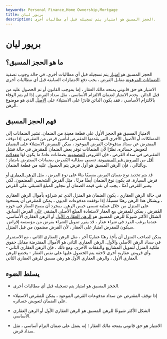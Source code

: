 ```yaml
---
keywords: Personal Finance,Home Ownership,Mortgage
title: بريور ليان
description: الحجز المسبق هو امتياز يتم تسجيله قبل أي مطالبات أخرى.
---
```


# بريور ليان
## ما هو الحجز المسبق؟

الحجز المسبق هو [امتياز](/lien) يتم تسجيله قبل أي مطالبات أخرى. في حالة وجوب تصفية [الضمانات المرهونة](/collateral) مقابل القرض ، يجب دفع الامتيازات السابقة قبل أي مطالبات أخرى.

الامتياز هو حق قانوني يمنحه مالك العقار ، إما بموجب القانون أو تم الحصول عليه من قبل الدائن. يخدم الامتياز لضمان الالتزام الأساسي ، مثل سداد القرض. إذا لم يتم الوفاء بالالتزام الأساسي ، فقد يكون الدائن قادرًا على الاستيلاء على [الأصل](/asset) الذي هو موضوع الرهن.

## فهم الحجز المسبق

الامتياز المسبق هو الحجز الأول على قطعة معينة من الضمان. تشير الضمانات إلى الممتلكات أو الأصول الأخرى التي يقدمها المقترض لتأمين قرض من المقرض. إذا توقف المقترض عن سداد مدفوعات القرض الموعود ، يمكن للمقرض الاستيلاء على الضمان لتعويض خسائره. نظرًا لأن الضمانات توفر بعض الضمان للمقرض في حالة فشل المقترض في سداد القرض ، فإن القروض [المضمونة](/interestrate) بضمانات عادةً ما يكون لها [معدلات أقل](/interestrate) من [القروض غير المضمونة](/unsecuredloan). تسمى مطالبة المُقرض بضمانات المقترض بامتياز ؛ وبالتالي ، فإن الرهن المسبق هو أول قرض يتم الحصول عليه من قطعة الضمان.

قد يتم تحديد نوع ضمان القرض مسبقًا بناءً على نوع القرض ، مثل [الرهن العقاري](/mortgage) أو قرض السيارة. قد يكون نوع الضمان أيضًا مرنًا ، مثل القرض الشخصي المضمون. لكي يعتبر القرض آمنًا ، يجب أن تفي قيمة الضمان أو تتجاوز المبلغ المتبقي على القرض.

في حالة الرهن العقاري ، يكون الضمان هو المنزل الذي تم شراؤه بأموال الرهن العقاري ، ويشكل هذا الرهن رهنًا مسبقًا. إذا توقفت مدفوعات الديون ، يمكن للمقرض أن يستحوذ على المنزل من خلال عملية تسمى حبس الرهن. بمجرد أن يصبح العقار في حوزة المُقرض ، يمكن للمقرض بيع العقار لاستعادة المبلغ الأصلي المتبقي [على](/principal) القرض السابق. الشكل الأكثر شيوعًا للرهن المسبق هو [الرهن العقاري الأول](/first_mortgage) أو الرهن العقاري الأساسي. عندما يرغب الفرد في شراء عقار ، قد يقرر تمويل الشراء بقرض من مؤسسة إقراض. سيكون للمقرض امتياز على العقار ، لأن القرض مضمون من قبل المنزل.

يمكن لصاحب المنزل أن يأخذ رهنًا عقاريًا آخر ، مثل الرهن العقاري الثاني ، مع الاستمرار في سداد الرهن الأصلي والأول. الرهن العقاري الثاني هو الأموال المقترضة مقابل حقوق ملكية المنزل لتمويل المشاريع والنفقات الأخرى. ومع ذلك ، فإن الرهن العقاري الثاني - وأي قروض عقارية أخرى لاحقة يتم الحصول عليها على نفس العقار - يخضع للرهن العقاري الأول ، والرهن العقاري الأول هو رهن مسبق للرهن العقاري الثاني.

## يسلط الضوء

- الحجز المسبق هو امتياز يتم تسجيله قبل أي مطالبات أخرى.

- إذا توقف المقترض عن سداد مدفوعات القرض الموعود ، يمكن للمقرض الاستيلاء على الضمان لتعويض خسائره.

- الشكل الأكثر شيوعًا للرهن المسبق هو الرهن العقاري الأول أو الرهن العقاري الأساسي.

- الامتياز هو حق قانوني يمنحه مالك العقار ؛ إنه يعمل على ضمان التزام أساسي ، مثل سداد قرض.

